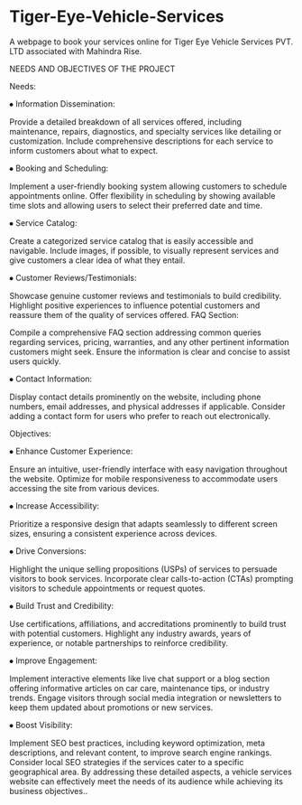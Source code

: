 # Tiger-Eye-Vehicle-Services
A webpage to book your services online for Tiger Eye Vehicle Services PVT. LTD associated with Mahindra Rise.

NEEDS AND OBJECTIVES OF THE PROJECT

Needs:

⦁	Information Dissemination:

Provide a detailed breakdown of all services offered, including maintenance, repairs, diagnostics, and specialty services like detailing or customization.
Include comprehensive descriptions for each service to inform customers about what to expect.

⦁	Booking and Scheduling:

Implement a user-friendly booking system allowing customers to schedule appointments online.
Offer flexibility in scheduling by showing available time slots and allowing users to select their preferred date and time.

⦁	Service Catalog:

Create a categorized service catalog that is easily accessible and navigable.
Include images, if possible, to visually represent services and give customers a clear idea of what they entail.

⦁	Customer Reviews/Testimonials:

Showcase genuine customer reviews and testimonials to build credibility.
Highlight positive experiences to influence potential customers and reassure them of the quality of services offered.
FAQ Section:

Compile a comprehensive FAQ section addressing common queries regarding services, pricing, warranties, and any other pertinent information customers might seek.
Ensure the information is clear and concise to assist users quickly.

⦁	Contact Information:

Display contact details prominently on the website, including phone numbers, email addresses, and physical addresses if applicable.
Consider adding a contact form for users who prefer to reach out electronically.

 Objectives:

⦁	Enhance Customer Experience:

Ensure an intuitive, user-friendly interface with easy navigation throughout the website.
Optimize for mobile responsiveness to accommodate users accessing the site from various devices.

⦁	Increase Accessibility:

Prioritize a responsive design that adapts seamlessly to different screen sizes, ensuring a consistent experience across devices.

⦁	Drive Conversions:

Highlight the unique selling propositions (USPs) of services to persuade visitors to book services.
Incorporate clear calls-to-action (CTAs) prompting visitors to schedule appointments or request quotes.

⦁	Build Trust and Credibility:

Use certifications, affiliations, and accreditations prominently to build trust with potential customers.
Highlight any industry awards, years of experience, or notable partnerships to reinforce credibility.

⦁	Improve Engagement:

Implement interactive elements like live chat support or a blog section offering informative articles on car care, maintenance tips, or industry trends.
Engage visitors through social media integration or newsletters to keep them updated about promotions or new services.

⦁	Boost Visibility:

Implement SEO best practices, including keyword optimization, meta descriptions, and relevant content, to improve search engine rankings.
Consider local SEO strategies if the services cater to a specific geographical area.
By addressing these detailed aspects, a vehicle services website can effectively meet the needs of its audience while achieving its business objectives..





